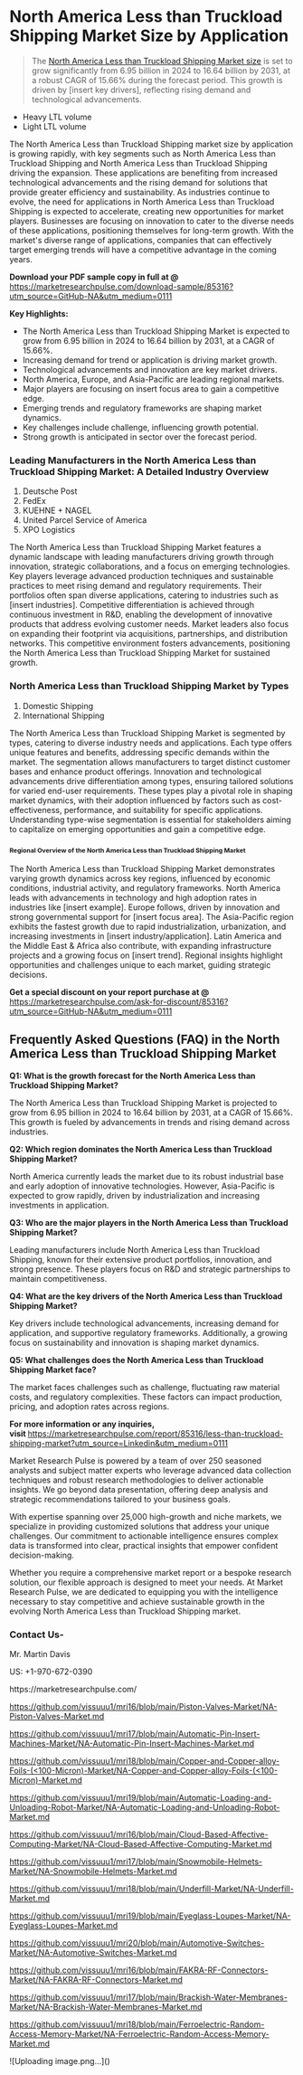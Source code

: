 <h1>North America Less than Truckload Shipping Market&nbsp;Size by Application</h1><blockquote><p>The <a href="https://marketresearchpulse.com/download-sample/85316?utm_source=GitHub-NA&amp;utm_medium=0111">North America Less than Truckload Shipping Market size</a> is set to grow significantly from 6.95 billion in 2024 to 16.64 billion by 2031, at a robust CAGR of 15.66% during the forecast period. This growth is driven by [insert key drivers], reflecting rising demand and technological advancements.</p></blockquote><ul><li>Heavy LTL volume <li> Light LTL volume</li></ul><p>The North America Less than Truckload Shipping market size by application is growing rapidly, with key segments such as North America Less than Truckload Shipping and North America Less than Truckload Shipping driving the expansion. These applications are benefiting from increased technological advancements and the rising demand for solutions that provide greater efficiency and sustainability. As industries continue to evolve, the need for applications in North America Less than Truckload Shipping is expected to accelerate, creating new opportunities for market players. Businesses are focusing on innovation to cater to the diverse needs of these applications, positioning themselves for long-term growth. With the market's diverse range of applications, companies that can effectively target emerging trends will have a competitive advantage in the coming years.</p><p><strong>Download your PDF sample copy in full at @ </strong><a href="https://marketresearchpulse.com/download-sample/85316?utm_source=GitHub-NA&amp;utm_medium=0111">https://marketresearchpulse.com/download-sample/85316?utm_source=GitHub-NA&amp;utm_medium=0111</a></p><p><strong>Key Highlights: </strong></p><ul><li>The North America Less than Truckload Shipping Market is expected to grow from 6.95 billion in 2024 to 16.64 billion by 2031, at a CAGR of 15.66%.</li><li>Increasing demand for trend or application is driving market growth.</li><li>Technological advancements and innovation are key market drivers.</li><li>North America, Europe, and Asia-Pacific are leading regional markets.</li><li>Major players are focusing on insert focus area to gain a competitive edge.</li><li>Emerging trends and regulatory frameworks are shaping market dynamics.</li><li>Key challenges include challenge, influencing growth potential.</li><li>Strong growth is anticipated in sector over the forecast period.</li></ul><h3>Leading Manufacturers in the North America Less than Truckload Shipping Market: A Detailed Industry Overview</h3><ol><li>Deutsche Post</li><li>FedEx</li><li>KUEHNE + NAGEL</li><li>United Parcel Service of America</li><li>XPO Logistics</li></ol><div class="flex max-w-full flex-col flex-grow"><div class="min-h-8 text-message flex w-full flex-col items-end gap-2 whitespace-normal break-words [.text-message+&amp;]:mt-5" dir="auto" data-message-author-role="assistant" data-message-id="fd8432e4-4910-450d-b182-61b7bfb0a01f" data-message-model-slug="gpt-4o"><div class="flex w-full flex-col gap-1 empty:hidden first:pt-[3px]"><div class="markdown prose w-full break-words dark:prose-invert light"><p>The North America Less than Truckload Shipping Market features a dynamic landscape with leading manufacturers driving growth through innovation, strategic collaborations, and a focus on emerging technologies. Key players leverage advanced production techniques and sustainable practices to meet rising demand and regulatory requirements. Their portfolios often span diverse applications, catering to industries such as [insert industries]. Competitive differentiation is achieved through continuous investment in R&amp;D, enabling the development of innovative products that address evolving customer needs. Market leaders also focus on expanding their footprint via acquisitions, partnerships, and distribution networks. This competitive environment fosters advancements, positioning the North America Less than Truckload Shipping Market for sustained growth.</p></div></div></div></div><h3>North America Less than Truckload Shipping Market by Types</h3><ol><li>Domestic Shipping <li> International Shipping</li></ol><div class="flex max-w-full flex-col flex-grow"><div class="min-h-8 text-message flex w-full flex-col items-end gap-2 whitespace-normal break-words [.text-message+&amp;]:mt-5" dir="auto" data-message-author-role="assistant" data-message-id="084470be-0bb7-4664-bddf-5156b4f41249" data-message-model-slug="gpt-4o-mini"><div class="flex w-full flex-col gap-1 empty:hidden first:pt-[3px]"><div class="markdown prose w-full break-words dark:prose-invert light"><p>The North America Less than Truckload Shipping Market is segmented by types, catering to diverse industry needs and applications. Each type offers unique features and benefits, addressing specific demands within the market. The segmentation allows manufacturers to target distinct customer bases and enhance product offerings. Innovation and technological advancements drive differentiation among types, ensuring tailored solutions for varied end-user requirements. These types play a pivotal role in shaping market dynamics, with their adoption influenced by factors such as cost-effectiveness, performance, and suitability for specific applications. Understanding type-wise segmentation is essential for stakeholders aiming to capitalize on emerging opportunities and gain a competitive edge.</p></div></div></div></div><h3><span style="font-size: 11px;">Regional Overview of the North America Less than Truckload Shipping Market</span></h3><div class="flex max-w-full flex-col flex-grow"><div class="min-h-8 text-message flex w-full flex-col items-end gap-2 whitespace-normal break-words [.text-message+&amp;]:mt-5" dir="auto" data-message-author-role="assistant" data-message-id="e9038762-ce64-4e30-91c9-9bd413514231" data-message-model-slug="gpt-4o-mini"><div class="flex w-full flex-col gap-1 empty:hidden first:pt-[3px]"><div class="markdown prose w-full break-words dark:prose-invert light"><p>The North America Less than Truckload Shipping Market demonstrates varying growth dynamics across key regions, influenced by economic conditions, industrial activity, and regulatory frameworks. North America leads with advancements in technology and high adoption rates in industries like [insert example]. Europe follows, driven by innovation and strong governmental support for [insert focus area]. The Asia-Pacific region exhibits the fastest growth due to rapid industrialization, urbanization, and increasing investments in [insert industry/application]. Latin America and the Middle East &amp; Africa also contribute, with expanding infrastructure projects and a growing focus on [insert trend]. Regional insights highlight opportunities and challenges unique to each market, guiding strategic decisions.</p></div></div></div></div><p><strong>Get a special discount on your report purchase at @ </strong><a href="https://marketresearchpulse.com/ask-for-discount/85316?utm_source=GitHub-NA&amp;utm_medium=0111">https://marketresearchpulse.com/ask-for-discount/85316?utm_source=GitHub-NA&amp;utm_medium=0111</a></p><h2>Frequently Asked Questions (FAQ) in the North America Less than Truckload Shipping Market</h2><p><strong>Q1: What is the growth forecast for the North America Less than Truckload Shipping Market?</strong></p><p>The North America Less than Truckload Shipping Market is projected to grow from 6.95 billion in 2024 to 16.64 billion by 2031, at a CAGR of 15.66%. This growth is fueled by advancements in trends and rising demand across industries.</p><p><strong>Q2: Which region dominates the North America Less than Truckload Shipping Market?</strong></p><p>North America currently leads the market due to its robust industrial base and early adoption of innovative technologies. However, Asia-Pacific is expected to grow rapidly, driven by industrialization and increasing investments in application.</p><p><strong>Q3: Who are the major players in the North America Less than Truckload Shipping Market?</strong></p><p>Leading manufacturers include North America Less than Truckload Shipping, known for their extensive product portfolios, innovation, and strong presence. These players focus on R&amp;D and strategic partnerships to maintain competitiveness.</p><p><strong>Q4: What are the key drivers of the North America Less than Truckload Shipping Market?</strong></p><p>Key drivers include technological advancements, increasing demand for application, and supportive regulatory frameworks. Additionally, a growing focus on sustainability and innovation is shaping market dynamics.</p><p><strong>Q5: What challenges does the North America Less than Truckload Shipping Market face?</strong></p><p>The market faces challenges such as challenge, fluctuating raw material costs, and regulatory complexities. These factors can impact production, pricing, and adoption rates across regions.</p><p><strong>For more information or any inquiries, visit&nbsp;</strong><a href="https://marketresearchpulse.com/report/85316/less-than-truckload-shipping-market?utm_source=Linkedin&utm_medium=0111">https://marketresearchpulse.com/report/85316/less-than-truckload-shipping-market?utm_source=Linkedin&utm_medium=0111</a></p><p>Market Research Pulse is powered by a team of over 250 seasoned analysts and subject matter experts who leverage advanced data collection techniques and robust research methodologies to deliver actionable insights. We go beyond data presentation, offering deep analysis and strategic recommendations tailored to your business goals.</p><p>With expertise spanning over 25,000 high-growth and niche markets, we specialize in providing customized solutions that address your unique challenges. Our commitment to actionable intelligence ensures complex data is transformed into clear, practical insights that empower confident decision-making.</p><p>Whether you require a comprehensive market report or a bespoke research solution, our flexible approach is designed to meet your needs. At Market Research Pulse, we are dedicated to equipping you with the intelligence necessary to stay competitive and achieve sustainable growth in the evolving North America Less than Truckload Shipping market.</p><h3><strong>Contact Us-</strong></h3><p>Mr. Martin Davis</p><p>US: +1-970-672-0390</p><p>https://marketresearchpulse.com/</p><p><a href="https://github.com/vissuuu1/mri16/blob/main/Piston-Valves-Market/NA-Piston-Valves-Market.md">https://github.com/vissuuu1/mri16/blob/main/Piston-Valves-Market/NA-Piston-Valves-Market.md</a></p><p><a href="https://github.com/vissuuu1/mri17/blob/main/Automatic-Pin-Insert-Machines-Market/NA-Automatic-Pin-Insert-Machines-Market.md">https://github.com/vissuuu1/mri17/blob/main/Automatic-Pin-Insert-Machines-Market/NA-Automatic-Pin-Insert-Machines-Market.md</a></p><p><a href="https://github.com/vissuuu1/mri18/blob/main/Copper-and-Copper-alloy-Foils-(<100-Micron)-Market/NA-Copper-and-Copper-alloy-Foils-(<100-Micron)-Market.md">https://github.com/vissuuu1/mri18/blob/main/Copper-and-Copper-alloy-Foils-(<100-Micron)-Market/NA-Copper-and-Copper-alloy-Foils-(<100-Micron)-Market.md</a></p><p><a href="https://github.com/vissuuu1/mri19/blob/main/Automatic-Loading-and-Unloading-Robot-Market/NA-Automatic-Loading-and-Unloading-Robot-Market.md">https://github.com/vissuuu1/mri19/blob/main/Automatic-Loading-and-Unloading-Robot-Market/NA-Automatic-Loading-and-Unloading-Robot-Market.md</a></p><p><a href="https://github.com/vissuuu1/mri16/blob/main/Cloud-Based-Affective-Computing-Market/NA-Cloud-Based-Affective-Computing-Market.md">https://github.com/vissuuu1/mri16/blob/main/Cloud-Based-Affective-Computing-Market/NA-Cloud-Based-Affective-Computing-Market.md</a></p><p><a href="https://github.com/vissuuu1/mri17/blob/main/Snowmobile-Helmets-Market/NA-Snowmobile-Helmets-Market.md">https://github.com/vissuuu1/mri17/blob/main/Snowmobile-Helmets-Market/NA-Snowmobile-Helmets-Market.md</a></p><p><a href="https://github.com/vissuuu1/mri18/blob/main/Underfill-Market/NA-Underfill-Market.md">https://github.com/vissuuu1/mri18/blob/main/Underfill-Market/NA-Underfill-Market.md</a></p><p><a href="https://github.com/vissuuu1/mri19/blob/main/Eyeglass-Loupes-Market/NA-Eyeglass-Loupes-Market.md">https://github.com/vissuuu1/mri19/blob/main/Eyeglass-Loupes-Market/NA-Eyeglass-Loupes-Market.md</a></p><p><a href="https://github.com/vissuuu1/mri20/blob/main/Automotive-Switches-Market/NA-Automotive-Switches-Market.md">https://github.com/vissuuu1/mri20/blob/main/Automotive-Switches-Market/NA-Automotive-Switches-Market.md</a></p><p><a href="https://github.com/vissuuu1/mri16/blob/main/FAKRA-RF-Connectors-Market/NA-FAKRA-RF-Connectors-Market.md">https://github.com/vissuuu1/mri16/blob/main/FAKRA-RF-Connectors-Market/NA-FAKRA-RF-Connectors-Market.md</a></p><p><a href="https://github.com/vissuuu1/mri17/blob/main/Brackish-Water-Membranes-Market/NA-Brackish-Water-Membranes-Market.md">https://github.com/vissuuu1/mri17/blob/main/Brackish-Water-Membranes-Market/NA-Brackish-Water-Membranes-Market.md</a></p><p><a href="https://github.com/vissuuu1/mri18/blob/main/Ferroelectric-Random-Access-Memory-Market/NA-Ferroelectric-Random-Access-Memory-Market.md">https://github.com/vissuuu1/mri18/blob/main/Ferroelectric-Random-Access-Memory-Market/NA-Ferroelectric-Random-Access-Memory-Market.md</a></p>
![Uploading image.png…]()
